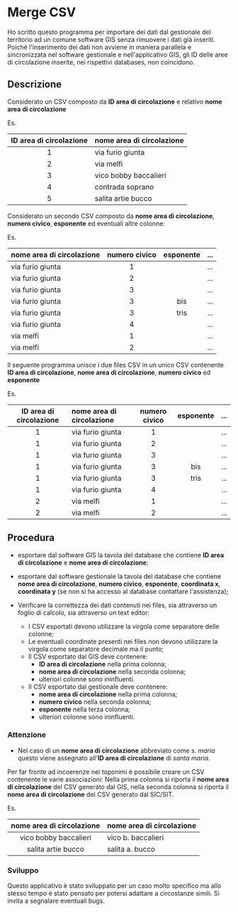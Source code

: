 Merge CSV
=========

Ho scritto questo programma per importare dei dati dal gestionale del territorio ad un comune software GIS senza rimuovere i dati già inseriti.
Poiché l'inserimento dei dati non avviene in maniera parallela e sincronizzata nel software gestionale e nell'applicativo GIS, gli ID delle aree di circolazione inserite, nei rispettivi databases, non coincidono.

## Descrizione
Considerato un CSV composto da **ID area di circolazione** e relativo **nome area di circolazione**

Es.

| ID area di circolazione | nome area di circolazione |
|:-----------------------:|:--------------------------|
| 1                       | via furio giunta          |
| 2                       | via melfi                 |
| 3                       | vico bobby baccalieri     |
| 4                       | contrada soprano          |
| 5                       | salita artie bucco        |

Considerato un secondo CSV composto da **nome area di circolazione**, **numero civico**, **esponente** ed eventuali altre colonne:

Es.

| nome area di circolazione | numero civico | esponente | ... |
|:--------------------------|:-------------:|:---------:|-----|
| via furio giunta          | 1             |           | ... |
| via furio giunta          | 2             |           | ... |
| via furio giunta          | 3             |           | ... |
| via furio giunta          | 3             | bis       | ... |
| via furio giunta          | 3             | tris      | ... |
| via furio giunta          | 4             |           | ... |
| via melfi                 | 1             |           | ... |
| via melfi                 | 2             |           | ... |

Il seguente programma unisce i due files CSV in un unico CSV contenente **ID area di circolazione**, **nome area di circolazione**, **numero civico** ed **esponente**

Es.

| ID area di circolazione | nome area di circolazione | numero civico | esponente | ... |
|:-----------------------:|:--------------------------|:-------------:|:---------:|-----|
| 1                       | via furio giunta          | 1             |           | ... |
| 1                       | via furio giunta          | 2             |           | ... |
| 1                       | via furio giunta          | 3             |           | ... |
| 1                       | via furio giunta          | 3             | bis       | ... |
| 1                       | via furio giunta          | 3             | tris      | ... |
| 1                       | via furio giunta          | 4             |           | ... |
| 2                       | via melfi                 | 1             |           | ... |
| 2                       | via melfi                 | 2             |           | ... |

## Procedura
- esportare dal software GIS la tavola del database che contiene **ID area di circolazione** e **nome area di circolazione**;

- esportare dal software gestionale la tavola del database che contiene **nome area di circolazione**, **numero civico**, **esponente**, **coordinata x**, **coordinata y** (se non si ha accesso al database contattare l'assistenza);

- Verificare la correttezza dei dati contenuti nei files, sia attraverso un foglio di calcolo, sia attraverso un text editor:
    - I CSV esportati devono utilizzare la virgola come separatore delle colonne;
    - Le eventuali coordinate presenti nei files non devono utilizzare la virgola come separatore decimale ma il punto;
    - Il CSV esportato dal GIS deve contenere:
        - **ID area di circolazione** nella prima colonna;
        - **nome area di circolazione** nella seconda colonna;
        - ulteriori colonne sono ininfluenti.
    - Il CSV esportato dal gestionale deve contenere:
        - **nome area di circolazione** nella prima colonna;
        - **numero civico** nella seconda colonna;
        - **esponente** nella terza colonna;
        - ulteriori colonne sono ininfluenti.


### Attenzione
- Nel caso di un **nome area di circolazione** abbreviato come *s. maria* questo viene assegnato all'**ID area di circolazione** di *santa maria*.

Per far fronte ad incoerenze nei toponimi è possibile creare un CSV contenente le varie associazioni:
Nella prima colonna si riporta il **nome area di circolazione** del CSV generato dal GIS, nella seconda colonna si riporta il **nome area di circolazione** del CSV generato dal SIC/SIT.

Es.

| nome area di circolazione | nome area di circolazione |
|:-------------------------:|:--------------------------|
| vico bobby baccalieri     | vico b. baccalieri        |
| salita artie bucco        | salita a. bucco           |

### Sviluppo
Questo applicativo è stato sviluppato per un caso molto specifico ma allo stesso tempo è stato pensato per potersi adattare a circostanze simili. Si invita a segnalare eventuali bugs.

